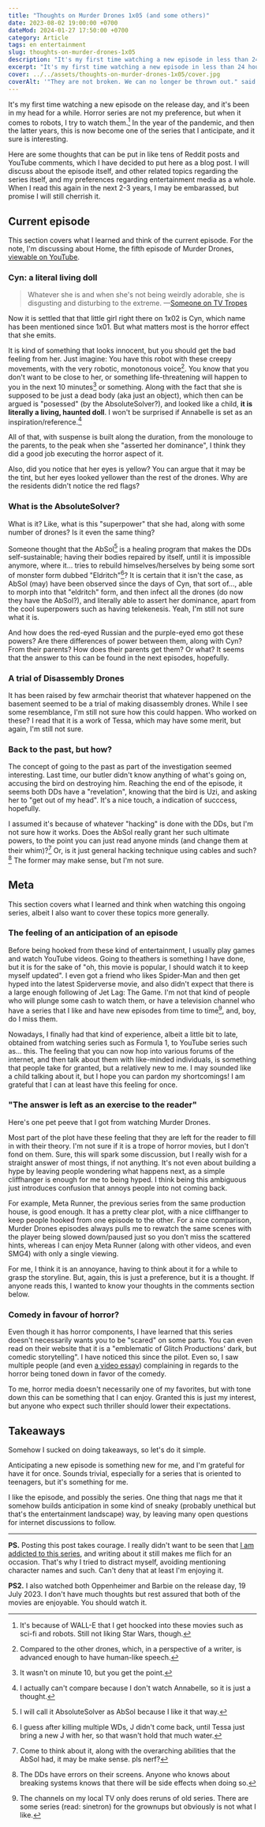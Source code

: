 ```yaml
---
title: "Thoughts on Murder Drones 1x05 (and some others)"
date: 2023-08-02 19:00:00 +0700
dateMod: 2024-01-27 17:50:00 +0700
category: Article
tags: en entertainment
slug: thoughts-on-murder-drones-1x05
description: "It's my first time watching a new episode in less than 24 hours after release, and it's been in my head for a while. Here are some thoughts about the epsiode, the series, and the entertainment media."
excerpt: "It's my first time watching a new episode in less than 24 hours after release, and it's been in my head for a while. Here are some thoughts about the epsiode, the series, and the entertainment media as a whole."
cover: ../../assets/thoughts-on-murder-drones-1x05/cover.jpg
coverAlt: '"They are not broken. We can no longer be thrown out." said Cyn (left) in this moment of the episode, made as an screenshot.'
---
```


It's my first time watching a new episode on the release day, and it's been in my head for a while. Horror series are not my preference, but when it comes to robots, I try to watch them.[^walle] In the year of the pandemic, and then the latter years, this is now become one of the series that I anticipate, and it sure is interesting.

Here are some thoughts that can be put in like tens of Reddit posts and YouTube comments, which I have decided to put here as a blog post. I will discuss about the episode itself, and other related topics regarding the series itself, and my preferences regarding entertainment media as a whole. When I read this again in the next 2-3 years, I may be embarassed, but promise I will still cherrish it.

## Current episode

This section covers what I learned and think of the current episode. For the note, I'm discussing about Home, the fifth episode of Murder Drones, [viewable on YouTube](https://www.youtube.com/watch?v=rk0HBqSqpgg).

### Cyn: a literal living doll

> Whatever she is and when she's not being weirdly adorable, she is disgusting and disturbing to the extreme.
> —[Someone on TV Tropes](https://web.archive.org/web/20231004162916/https://tvtropes.org/pmwiki/pmwiki.php/NightmareFuel/MurderDrones)

Now it is settled that that little girl right there on 1x02 is Cyn, which name has been mentioned since 1x01. But what matters most is the horror effect that she emits. 

It is kind of something that looks innocent, but you should get the bad feeling from her. Just imagine: You have this robot with these creepy movements, with the very robotic, monotonous voice[^humanlike]. You know that you don't want to be close to her, or something life-threatening will happen to you in the next 10 minutes[^minute10] or something. Along with the fact that she is supposed to be just a dead body (aka just an object), which then can be argued is "posessed" (by the AbsoluteSolver?), and looked like a child, **it is literally a living, haunted doll**. I won't be surprised if Annabelle is set as an inspiration/reference.[^notanna]

All of that, with suspense is built along the duration, from the monolouge to the parents, to the peak when she "asserted her dominance", I think they did a good job executing the horror aspect of it.

Also, did you notice that her eyes is yellow? You can argue that it may be the tint, but her eyes looked yellower than the rest of the drones. Why are the residents didn't notice the red flags?

### What is the AbsoluteSolver?

What is it? Like, what is this "superpower" that she had, along with some number of drones? Is it even the same thing?

Someone thought that the AbSol[^absol] is a healing program that makes the DDs self-sustainable; having their bodies repaired by itself, until it is impossible anymore, where it... tries to rebuild himselves/herselves by being some sort of monster form dubbed "Eldritch"[^elj]? It is certain that it isn't the case, as AbSol (may) have been observed since the days of Cyn, that sort of..., able to morph into that "eldritch" form, and then infect all the drones (do now they have the AbSol?), and literally able to assert her dominance, apart from the cool superpowers such as having telekenesis. Yeah, I'm still not sure what it is.

And how does the red-eyed Russian and the purple-eyed emo got these powers? Are there differences of power between them, along with Cyn? From their parents? How does their parents get them? Or what? It seems that the answer to this can be found in the next episodes, hopefully.

### A trial of Disassembly Drones

It has been raised by few armchair theorist that whatever happened on the basement seemed to be a trial of making disassembly drones. While I see some resemblance, I'm still not sure how this could happen. Who worked on these? I read that it is a work of Tessa, which may have some merit, but again, I'm still not sure.

### Back to the past, but how?

The concept of going to the past as part of the investigation seemed interesting. Last time, our butler didn't know anything of what's going on, accusing the bird on destroying him. Reaching the end of the episode, it seems both DDs have a "revelation", knowing that the bird is Uzi, and asking her to "get out of my head".  It's a nice touch, a indication of succcess, hopefully.

I assumed it's because of whatever "hacking" is done with the DDs, but I'm not sure how it works. Does the AbSol really grant her such ultimate powers, to the point you can just read anyone minds (and change them at their whim)?[^mindreading] Or, is it just general hacking technique using cables and such?[^usualhacks] The former may make sense, but I'm not sure.

## Meta

This section covers what I learned and think when watching this ongoing series, albeit I also want to cover these topics more generally.

### The feeling of an anticipation of an episode

Before being hooked from these kind of entertainment, I usually play games and watch YouTube videos. Going to theathers is something I have done, but it is for the sake of "oh, this movie is popular, I should watch it to keep myself updated". I even got a friend who likes Spider-Man and then get hyped into the latest Spiderverse movie, and also didn't expect that there is a large enough following of Jet Lag: The Game. I'm not that kind of people who will plunge some cash to watch them, or have a television channel who have a series that I like and have new episodes from time to time[^localtv], and, boy, do I miss them. 

Nowadays, I finally had that kind of experience, albeit a little bit to late, obtained from watching series such as Formula 1, to YouTube series such as... this. The feeling that you can now hop into various forums of the internet, and then talk about them with like-minded individuals, is something that people take for granted, but a relatively new to me. I may sounded like a child talking about it, but I hope you can pardon my shortcomings! I am grateful that I can at least have this feeling for once.

### "The answer is left as an exercise to the reader"

Here's one pet peeve that I got from watching Murder Drones.

Most part of the plot have these feeling that they are left for the reader to fill in with their theory. I'm not sure if it is a trope of horror movies, but I don't fond on them. Sure, this will spark some discussion, but I really wish for a straight answer of most things, if not anything. It's not even about building a hype by leaving people wondering what happens next, as a simple cliffhanger is enough for me to being hyped. I think being this ambiguous just introduces confusion that annoys people into not coming back.

For example, Meta Runner, the previous series from the same production house, is good enough. It has a pretty clear plot, with a nice cliffhanger to keep people hooked from one episode to the other. For a nice comparison, Murder Drones episodes always pulls me to rewatch the same scenes with the player being slowed down/paused just so you don't miss the scattered hints, whereas I can enjoy Meta Runner (along with other videos, and even SMG4) with only a single viewing. 

For me, I think it is an annoyance, having to think about it for a while to grasp the storyline. But, again, this is just a preference, but it is a thought. If anyone reads this, I wanted to know your thoughts in the comments section below.

### Comedy in favour of horror?

Even though it has horror components, I have learned that this series doesn't necessarily wants you to be "scared" on some parts. You can even read on their website that it is a "emblematic of Glitch Productions' dark, but comedic storytelling". I have noticed this since the pilot. Even so, I saw multiple people (and even [a video essay](https://youtu.be/rIfVotOCYXI)) complaining in regards to the horror being toned down in favor of the comedy.

To me, horror media doesn't necessarily one of my favorites, but with tone down this can be something that I can enjoy. Granted this is just my interest, but anyone who expect such thriller should lower their expectations.

## Takeaways

Somehow I sucked on doing takeaways, so let's do it simple.

Anticipating a new episode is something new for me, and I'm grateful for have it for once. Sounds trivial, especially for a series that is oriented to teenagers, but it's something for me. 

I like the episode, and possibly the series. One thing that nags me that it somehow builds anticipation in some kind of sneaky (probably unethical but that's the entertainment landscape) way, by leaving many open questions for internet discussions to follow.

----

**PS.** Posting this post takes courage. I really didn't want to be seen that [I am addicted to this series](https://en.wiktionary.org/wiki/brainrot), and writing about it still makes me flich for an occasion. That's why I tried to distract myself, avoiding mentioning character names and such. Can't deny that at least I'm enjoying it.

**PS2.** I also watched both Oppenheimer and Barbie on the release day, 19 July 2023. I don't have much thoughts but rest assured that both of the movies are enjoyable. You should watch it.

[^humanlike]: Compared to the other drones, which, in a perspective of a writer, is advanced enough to have human-like speech.
[^minute10]: It wasn't on minute 10, but you get the point.
[^elj]: I guess after killing multiple WDs, J didn't come back, until Tessa just bring a new J with her, so that wasn't hold that much water. 
[^absol]: I will call it AbsoluteSolver as AbSol because I like it that way.
[^walle]: It's because of WALL-E that I get hoocked into these movies such as sci-fi and robots. Still not liking Star Wars, though.
[^mindreading]: Come to think about it, along with the overarching abilities that the AbSol had, it may be make sense. pls nerf?
[^usualhacks]: The DDs have errors on their screens. Anyone who knows about breaking systems knows that there will be side effects when doing so.
[^localtv]: The channels on my local TV only does reruns of old series. There are some series (read: sinetron) for the grownups but obviously is not what I like. 
[^notanna]: I actually can't compare because I don't watch Annabelle, so it is just a thought.